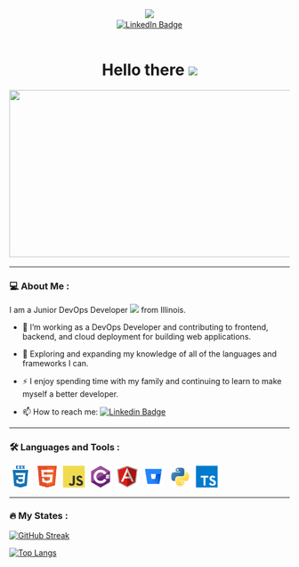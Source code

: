 <div id="header" align="center">
  <img src=https://media.giphy.com/media/SHjOSDkKZ18qOHA5B5/giphy.gif width="100"/>
  <div id="badges">
    <a href="https://www.linkedin.com/in/christopher-strong-529255171/">
      <img src="https://img.shields.io/badge/LinkedIn-blue?style=for-the-badge&logo=linkedin&logoColor=white" alt="LinkedIn Badge"/>
    </a>
</div>
<img src="https://komarev.com/ghpvc/?username=strongdev6&style=flat-square&color=blue" alt=""/>
<h1>
  Hello there
  <img src="https://media.giphy.com/media/hvRJCLFzcasrR4ia7z/giphy.gif" width="30px"/>
</h1>
<div align="center">
  <img src="https://media.giphy.com/media/hqU2KkjW5bE2v2Z7Q2/giphy.gif" width="600" height="300"/>
</div>
  
---
<div align="left"> 
  
  ### 💻 About Me :
  I am a Junior DevOps Developer <img src="https://media.giphy.com/media/WUlplcMpOCEmTGBtBW/giphy.gif" width="30"> from Illinois.

  - :telescope:  I’m working as a DevOps Developer and contributing to frontend, backend, and cloud deployment for building web applications.

  - :seedling:  Exploring and expanding my knowledge of all of the languages and frameworks I can.

  - :zap:  I enjoy spending time with my family and continuing to learn to make myself a better developer.

  - :mailbox:  How to reach me: [![Linkedin Badge](https://img.shields.io/badge/-kakbar-blue?style=flat&logo=Linkedin&logoColor=white)](https://www.linkedin.com/in/christopher-strong-529255171/)
  
---

  ### 🛠️ Languages and Tools :
  <div>
    <img src="https://github.com/devicons/devicon/blob/master/icons/css3/css3-plain-wordmark.svg"  title="CSS3" alt="CSS" width="40" height="40"/>&nbsp;
    <img src="https://github.com/devicons/devicon/blob/master/icons/html5/html5-original.svg" title="HTML5" alt="HTML" width="40" height="40"/>&nbsp;
    <img src="https://github.com/devicons/devicon/blob/master/icons/javascript/javascript-original.svg" title="JavaScript" alt="JavaScript" width="40" height="40"/>&nbsp;
    <img src="https://github.com/devicons/devicon/blob/master/icons/csharp/csharp-original.svg" title="CSharp" alt="CSharp" width="40" height="40"/>&nbsp;
    <img src="https://github.com/devicons/devicon/blob/master/icons/angularjs/angularjs-original.svg" title="Angular" alt="Angular" width="40" height="40"/>&nbsp;
    <img src="https://github.com/devicons/devicon/blob/master/icons/bitbucket/bitbucket-original.svg" title="BitBucket" alt="BitBucket" width="40" height="40"/>&nbsp;
    <img src="https://github.com/devicons/devicon/blob/master/icons/python/python-original.svg" title="Python" alt="Python" width="40" height="40"/>&nbsp;
    <img src="https://github.com/devicons/devicon/blob/master/icons/typescript/typescript-original.svg" title="TypeScript" alt="TypeScript" width="40" height="40"/>&nbsp;
  </div>

---
  
  ### 🔥 My States :
  [![GitHub Streak](http://github-readme-streak-stats.herokuapp.com?user=strongdev6&theme=dark&background=000000)](https://git.io/streak-stats)
  
  [![Top Langs](https://github-readme-stats.vercel.app/api/top-langs/?username=strongdev6&layout=compact&theme=vision-friendly-dark)](https://github.com/anuraghazra/github-readme-stats)
</div>
